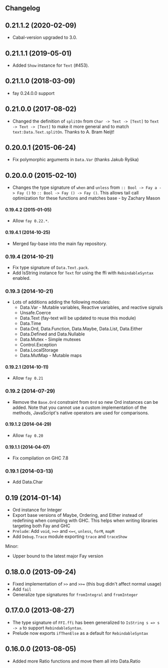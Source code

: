 ## Changelog

## 0.21.1.2 (2020-02-09)

* Cabal-version upgraded to 3.0.

## 0.21.1.1 (2019-05-01)

* Added `Show` instance for `Text` (#453).

## 0.21.1.0 (2018-03-09)

* fay 0.24.0.0 support

## 0.21.0.0 (2017-08-02)

* Changed the definition of `splitOn` from `Char -> Text -> [Text]` to `Text -> Text -> [Text]` to make it more general and to match `text:Data.Text.splitOn`. Thanks to A. Bram Neijt!

## 0.20.0.1 (2015-06-24)

* Fix polymorphic arguments in `Data.Var` (thanks Jakub Ryška)

## 0.20.0.0 (2015-02-10)

* Changes the type signature of `when` and `unless` from `:: Bool -> Fay a -> Fay ()` to `:: Bool -> Fay () -> Fay ()`. This allows tail call optimization for these functions and matches base - by Zachary Mason

#### 0.19.4.2 (2015-01-05)

* Allow `fay 0.22.*`.

#### 0.19.4.1 (2014-10-25)

* Merged fay-base into the main fay repository.

### 0.19.4 (2014-10-21)

* Fix type signature of `Data.Text.pack`.
* Add IsString instance for `Text` for using the ffi with `RebindableSyntax` enabled.

### 0.19.3 (2014-10-21)

* Lots of additions adding the following modules:
  * Data.Var - Mutable variables, Reactive variables, and reactive signals
  * Unsafe.Coerce
  * Data.Text (fay-text will be updated to reuse this module)
  * Data.Time
  * Data.Ord, Data.Function, Data.Maybe, Data.List, Data.Either
  * Data.Defined and Data.Nullable
  * Data.Mutex - Simple mutexes
  * Control.Exception
  * Data.LocalStorage
  * Data.MutMap - Mutable maps

#### 0.19.2.1 (2014-10-11)

* Allow `fay 0.21`

### 0.19.2 (2014-07-29)

* Remove the `Base.Ord` constraint from `Ord` so new Ord instances can be added. Note that you cannot use a custom implementation of the methods, JavaScript's native operators are used for comparisons.

#### 0.19.1.2 (2014-04-29)

* Allow `fay 0.20`

#### 0.19.1.1 (2014-04-07)

* Fix compilation on GHC 7.8

### 0.19.1 (2014-03-13)

* Add Data.Char

## 0.19 (2014-01-14)

* Ord instance for Integer
* Export base versions of Maybe, Ordering, and Either instead of redefining when compiling with GHC. This helps when writing libraries targeting both Fay and GHC
* `Prelude`: Add `void`, `>=>` and `<=<`, `unless`, `forM`, `mapM`
* Add `Debug.Trace` module exporting `trace` and `traceShow`

Minor:
* Upper bound to the latest major Fay version

## 0.18.0.0 (2013-09-24)

* Fixed implementation of `>>` and `>>=` (this bug didn't affect normal usage)
* Add `fail`
* Generalize type signatures for `fromIntegral` and `fromInteger`


## 0.17.0.0 (2013-08-27)

* The type signature of `FFI.ffi` has been generalized to `IsString s => s -> a` to support `RebindableSyntax`.
* Prelude now exports `ifThenElse` as a default for `RebindableSyntax`


## 0.16.0.0 (2013-08-05)

* Added more Ratio functions and move them all into Data.Ratio
